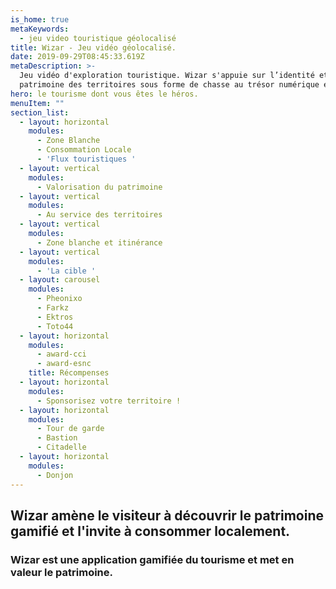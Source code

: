 ```yaml
---
is_home: true
metaKeywords:
  - jeu video touristique géolocalisé
title: Wizar - Jeu vidéo géolocalisé.
date: 2019-09-29T08:45:33.619Z
metaDescription: >-
  Jeu vidéo d'exploration touristique. Wizar s'appuie sur l’identité et le
  patrimoine des territoires sous forme de chasse au trésor numérique et mobile.
hero: le tourisme dont vous êtes le héros.
menuItem: ""
section_list:
  - layout: horizontal
    modules:
      - Zone Blanche
      - Consommation Locale
      - 'Flux touristiques '
  - layout: vertical
    modules:
      - Valorisation du patrimoine
  - layout: vertical
    modules:
      - Au service des territoires
  - layout: vertical
    modules:
      - Zone blanche et itinérance
  - layout: vertical
    modules:
      - 'La cible '
  - layout: carousel
    modules:
      - Pheonixo
      - Farkz
      - Ektros
      - Toto44
  - layout: horizontal
    modules:
      - award-cci
      - award-esnc
    title: Récompenses
  - layout: horizontal
    modules:
      - Sponsorisez votre territoire !
  - layout: horizontal
    modules:
      - Tour de garde
      - Bastion
      - Citadelle
  - layout: horizontal
    modules:
      - Donjon
---
```

## Wizar amène le visiteur à découvrir le patrimoine gamifié et l'invite à consommer localement. 

### Wizar est une application gamifiée du tourisme et met en valeur le patrimoine. 
